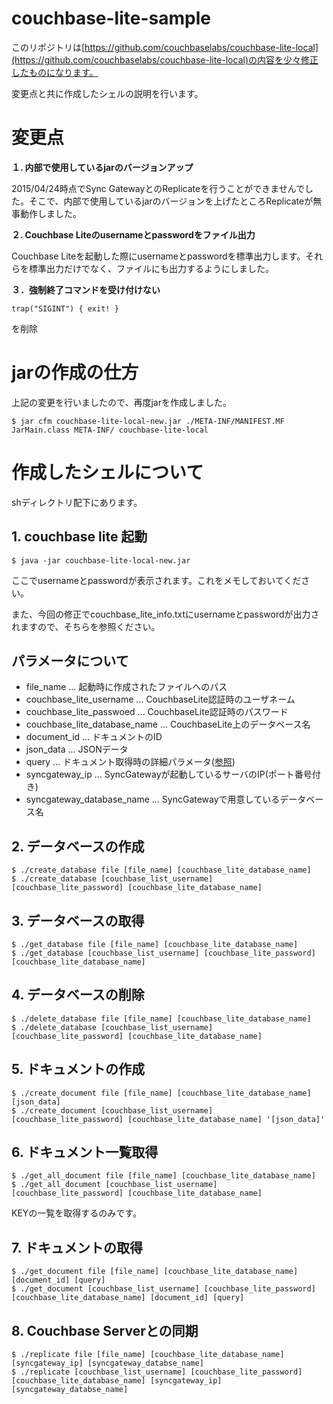 # couchbase-lite-sample

このリポジトリは[https://github.com/couchbaselabs/couchbase-lite-local](https://github.com/couchbaselabs/couchbase-lite-local)の内容を少々修正したものになります。

変更点と共に作成したシェルの説明を行います。

# 変更点

**１. 内部で使用しているjarのバージョンアップ**

2015/04/24時点でSync GatewayとのReplicateを行うことができませんでした。そこで、内部で使用しているjarのバージョンを上げたところReplicateが無事動作しました。

**２. Couchbase Liteのusernameとpasswordをファイル出力**

Couchbase Liteを起動した際にusernameとpasswordを標準出力します。それらを標準出力だけでなく、ファイルにも出力するようにしました。

**３．強制終了コマンドを受け付けない**

    trap("SIGINT") { exit! }

を削除

# jarの作成の仕方
上記の変更を行いましたので、再度jarを作成しました。

    $ jar cfm couchbase-lite-local-new.jar ./META-INF/MANIFEST.MF JarMain.class META-INF/ couchbase-lite-local

# 作成したシェルについて
shディレクトリ配下にあります。

## 1. couchbase lite 起動

    $ java -jar couchbase-lite-local-new.jar

ここでusernameとpasswordが表示されます。これをメモしておいてください。

また、今回の修正でcouchbase_lite_info.txtにusernameとpasswordが出力されますので、そちらを参照ください。

## パラメータについて
 * file_name ... 起動時に作成されたファイルへのパス
 * couchbase_lite_username ... CouchbaseLite認証時のユーザネーム
 * couchbase_lite_passwoed ... CouchbaseLite認証時のパスワード
 * couchbase_lite_database_name ... CouchbaseLite上のデータベース名
 * document_id ... ドキュメントのID
 * json_data ... JSONデータ
 * query ... ドキュメント取得時の詳細パラメータ([参照](http://developer.couchbase.com/mobile/develop/references/couchbase-lite/rest-api/local-document/get---db--local--local-doc-/index.html))
 * syncgateway_ip ... SyncGatewayが起動しているサーバのIP(ポート番号付き)
 * syncgateway_database_name ... SyncGatewayで用意しているデータベース名

## 2. データベースの作成

    $ ./create_database file [file_name] [couchbase_lite_database_name]
    $ ./create_database [couchbase_list_username] [couchbase_lite_password] [couchbase_lite_database_name]

## 3. データベースの取得

    $ ./get_database file [file_name] [couchbase_lite_database_name]
    $ ./get_database [couchbase_list_username] [couchbase_lite_password] [couchbase_lite_database_name]

## 4. データベースの削除

    $ ./delete_database file [file_name] [couchbase_lite_database_name]
    $ ./delete_database [couchbase_list_username] [couchbase_lite_password] [couchbase_lite_database_name]

## 5. ドキュメントの作成

    $ ./create_document file [file_name] [couchbase_lite_database_name] [json_data]
    $ ./create_document [couchbase_list_username] [couchbase_lite_password] [couchbase_lite_database_name] '[json_data]'

## 6. ドキュメント一覧取得

    $ ./get_all_document file [file_name] [couchbase_lite_database_name]
    $ ./get_all_document [couchbase_list_username] [couchbase_lite_password] [couchbase_lite_database_name]

KEYの一覧を取得するのみです。

## 7. ドキュメントの取得

    $ ./get_document file [file_name] [couchbase_lite_database_name] [document_id] [query]
    $ ./get_document [couchbase_list_username] [couchbase_lite_password] [couchbase_lite_database_name] [document_id] [query]

## 8. Couchbase Serverとの同期

    $ ./replicate file [file_name] [couchbase_lite_database_name] [syncgateway_ip] [syncgateway_databse_name]
    $ ./replicate [couchbase_list_username] [couchbase_lite_password] [couchbase_lite_database_name] [syncgateway_ip] [syncgateway_databse_name]


